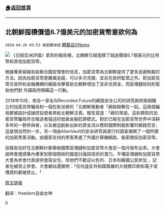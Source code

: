 ###  [:house:返回首頁](https://github.com/ourhimalayas/txt)
---

## 北朝鮮囤積價值6.7億美元的加密貨幣意欲何為
`2020-04-26 03:53 秘密翻译组` [轉載自GNews](https://gnews.org/zh-hant/184941/)

![](https://s3.amazonaws.com/gnews-media-offload/wp-content/uploads/2020/04/26034317/1-228.jpg)
《日經亞洲評論》拿到的報告稱，北朝鮮已經囤積了超過價值6.7億美元的比特幣和其他加密貨幣。

根據專家組報告給聯合國安理會的信息，加密貨幣為北朝鮮提供了更多逃避制裁的方法。因為加密貨幣更難被追蹤、可以多次洗錢、並且在政府監管之外。對加密貨幣交易所和金融機構的網路攻擊幫助北朝鮮增加了其非法資金，而區塊鏈技術則幫助他們對 外國政府隱瞞這一行動。

2018年10月，來自一家名叫Recorded Future的網路安全公司的研究員把兩個獨立的加密貨幣騙局和一個在新加坡的「北朝鮮推動者「網路聯繫在一起。這兩個騙局都被設計成操控投資者來給北朝鮮注資。報告寫道：「總的來說，這些類型的加密貨幣騙局符合叛逃者描述的低級金融犯罪模式。對於已經在加密貨幣世界中深耕多年的一群參與者，以及被迫創新出新的資金流以應對國際制裁影響的網路而言，這是很自然的一步。另一項由AlienVault的安全研究員進行的調查揭開了一個所謂的加密黑客活動。由國家支持的黑客黑進了外國計算機網路，秘密開採加密貨幣。

該報告恰好在北朝鮮計劃舉辦國際區塊鏈和加密貨幣大會前一個月發布出來。大會屆時會邀請業內專家到那個隱居的國度討論該技術的潛力。平壤區塊鏈和加密貨幣大會為參會代表提供食宿全包，但他們不歡迎以色列、日本和韓國公民參加 ，記者也被禁止參會。大會網站還聲明：「任何違反共和國尊嚴的大規模印刷和電子宣傳資料都被禁止。「

[原文链接](https://www.independent.co.uk/life-style/gadgets-and-tech/news/north-korea-bitcoin-cryptocurrency-blockchain-un-report-a8819446.html)

翻译：freedom自由女神

0
